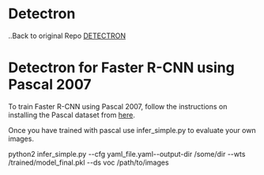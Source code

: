 # Detectron
..Back to original Repo [DETECTRON](https://github.com/facebookresearch/Detectron)

# Detectron for Faster R-CNN using Pascal 2007

To train Faster R-CNN using Pascal 2007, follow the instructions on installing the Pascal dataset from [here](https://github.com/facebookresearch/Detectron/blob/master/lib/datasets/data/README.md).

Once you have trained with pascal use infer_simple.py to evaluate your own images.

python2 infer_simple.py --cfg yaml_file.yaml--output-dir /some/dir --wts /trained/model_final.pkl --ds voc /path/to/images


